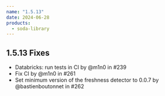 ```yaml
---
name: "1.5.13"
date: 2024-06-28
products:
  - soda-library
---
```


## 1.5.13 Fixes

* Databricks: run tests in CI by @m1n0 in #239
* Fix CI by @m1n0 in #261
* Set minimum version of the freshness detector to 0.0.7 by @bastienboutonnet in #262
